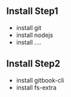 ## Install Step1

* install git
* install nodejs
* install ....

## Install Step2

* install gitbook-cli
* install fs-extra
